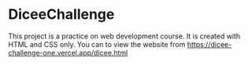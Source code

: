 # DiceeChallenge
This project is a practice on web development course. It is created with HTML and CSS only.
You can to view the website from https://dicee-challenge-one.vercel.app/dicee.html

